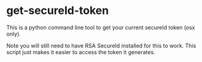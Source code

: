 get-secureId-token
==================

This is a python command line tool to get your current secureId token (osx only).

Note you will still need to have RSA SecureId installed for this to work. This script just makes it easier to access the token it generates.
